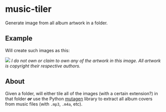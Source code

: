 # music-tiler
Generate image from all album artwork in a folder.

## Example
Will create such images as this:

![](https://60stoday.com/wp-content/uploads/2017/08/7n5hqja.gif)
*I do not own or claim to own any of the artwork in this image. All artwork is copyright their respective authors.*

## About
Given a folder, will either tile all of the images (with a certain extension?) in that folder ***or*** use the Python [mutagen](#) library to extract all album covers from music files (with `.mp3`, `.m4a`, etc).
